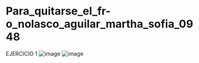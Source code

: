 # Para_quitarse_el_fr-o_nolasco_aguilar_martha_sofia_0948

EJERCICIO 1 
![image](https://github.com/user-attachments/assets/60b0f7df-9cb1-45a0-b3f4-bcdcf662fce5)
![image](https://github.com/user-attachments/assets/689c1132-9c59-44cd-b621-e535d762de8b)


